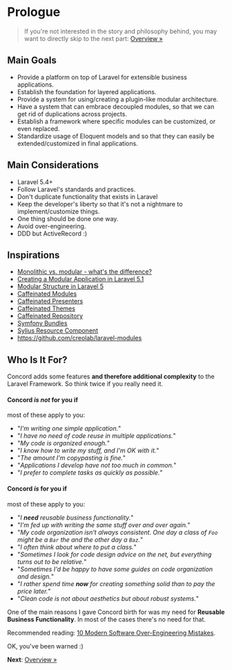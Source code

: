 # Prologue

> If you're not interested in the story and philosophy behind, you may want to directly skip to the next part: [Overview &raquo;](overview.md)

## Main Goals

- Provide a platform on top of Laravel for extensible business applications.
- Establish the foundation for layered applications.
- Provide a system for using/creating a plugin-like modular architecture.
- Have a system that can embrace decoupled modules, so that we can get rid of duplications across projects.
- Establish a framework where specific modules can be customized, or even replaced.
- Standardize usage of Eloquent models and so that they can easily be extended/customized in final applications.

## Main Considerations

- Laravel 5.4+
- Follow Laravel's standards and practices.
- Don't duplicate functionality that exists in Laravel
- Keep the developer's liberty so that it's not a nightmare to implement/customize things.
- One thing should be done one way.
- Avoid over-engineering.
- DDD but ActiveRecord :)

## Inspirations

- [Monolithic vs. modular - what's the difference?](https://gist.github.com/joepie91/7f03a733a3a72d2396d6)
- [Creating a Modular Application in Laravel 5.1](http://kamranahmed.info/blog/2015/12/03/creating-a-modular-application-in-laravel/)
- [Modular Structure in Laravel 5](https://ziyahanalbeniz.blogspot.ro/2015/03/modular-structure-in-laravel-5.html)
- [Caffeinated Modules](https://github.com/caffeinated/modules)
- [Caffeinated Presenters](https://github.com/caffeinated/presenter)
- [Caffeinated Themes](https://github.com/caffeinated/themes)
- [Caffeinated Repository](https://github.com/caffeinated/repository)
- [Symfony Bundles](http://symfony.com/doc/bundles/)
- [Sylius Resource Component](https://github.com/Sylius/Resource)
- https://github.com/creolab/laravel-modules

## Who Is It For?

Concord adds some features **and therefore additional complexity** to the Laravel Framework. So think twice if you really need it.

#### Concord _is not_ for you if
most of these apply to you:

- "_I'm writing one simple application._"
- "_I have no need of code reuse in multiple applications._"
- "_My code is organized enough._"
- "_I know how to write my stuff, and I'm OK with it._"
- "_The amount I'm copypasting is fine._"
- "_Applications I develop have not too much in common._"
- "_I prefer to complete tasks as quickly as possible._"

#### Concord _is_ for you if
most of these apply to you:

- "_I **need** reusable business functionality._"
- "_I'm fed up with writing the same stuff over and over again._"
- "_My code organization isn't always consistent. One day a class of `Foo` might be a `Bar` the and the other day a `Baz`._"
- "_I often think about where to put a class._"
- "_Sometimes I look for code design advice on the net, but everything turns out to be relative._"
- "_Sometimes I'd be happy to have some guides on code organization and design._"
- "_I rather spend time **now** for creating something solid than to pay the price later._"
- "_Clean code is not about aesthetics but about robust systems._"

One of the main reasons I gave Concord birth for was my need for **Reusable
Business Functionality**. In most of the cases there's no need for that.

Recommended reading: [10 Modern Software Over-Engineering Mistakes](https://medium.com/@rdsubhas/10-modern-software-engineering-mistakes-bc67fbef4fc8).

OK, you've been warned :)

**Next**: [Overview &raquo;](overview.md)